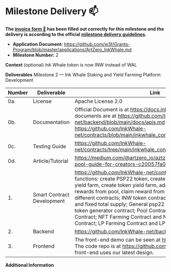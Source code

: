 # Milestone Delivery :mailbox:

**The [invoice form :pencil:](https://forms.gle/LSRr7PCjBpEbKGh89) has been filled out correctly for this milestone and the delivery is according to the official [milestone delivery guidelines](https://github.com/w3f/Grants-Program/blob/master/docs/Support%20Docs/milestone-deliverables-guidelines.md).**  

* **Application Document:** https://github.com/w3f/Grants-Program/blob/master/applications/ArtZero_InkWhale.md
* **Milestone Number:** 2

**Context** (optional)
Ink Whale token is now INW instead of WAL

**Deliverables**
Milestone 2  — Ink Whale Staking and Yield Farming Platform Development

| Number | Deliverable | Link | Notes |
| ------------- | ------------- | ------------- |------------- |
| 0a.    | License            | Apache License 2.0 | |
| 0b.    | Documentation      | Official Document is at https://docs.inkwhale.net/ Technical documents are at https://github.com/InkWhale-net/backend/blob/main/docs/apis.md and https://github.com/InkWhale-net/contracts/blob/main/inkwhale_contract/docs/technical_doc.md | |
| 0c.    | Testing Guide      | https://github.com/InkWhale-net/contracts/tree/main/inkwhale_contract/tests | |
| 0d.    | Article/Tutorial   | https://medium.com/@artzero_io/aztzeros-nft-yield-farming-pool-guide-for-creators-c20057fa0d89 | |
| 1. | Smart Contract Development | https://github.com/InkWhale-net/contracts Completed following functions: create PSP22 token, create a staking pool, create NFT yield farm, create token yield farm, add rewards to pool, remove rewards from pool, claim reward from pool. We have to create 9 different contracts; INW token contract that allows public minting and fixed total supply; General psp22 token contract and psp22 token generator contract; Pool Contract and Pool Generator Contract; NFT Farming Contract and NFT Farming Generator Contract; LP Farming Contract and LP Farming Generator Contract. | |
| 2. | Backend | https://github.com/InkWhale-net/backend | |
| 3. | Frontend | The front-end demo can be seen at https://testnet.inkwhale.net The code repo is at https://github.com/InkWhale-net/frontend This front-end uses our latest design. | |

**Additional Information**
